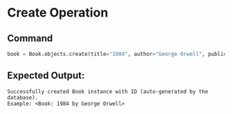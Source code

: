 # Create Operation

## Command
```python
book = Book.objects.create(title="1984", author="George Orwell", publication_date="1949")
```

## Expected Output:
```
Successfully created Book instance with ID (auto-generated by the database).
Example: <Book: 1984 by George Orwell>
```

